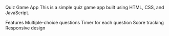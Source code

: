 Quiz Game App
This is a simple quiz game app built using HTML, CSS, and JavaScript.

Features
Multiple-choice questions
Timer for each question
Score tracking
Responsive design
